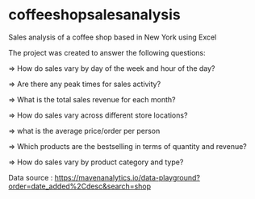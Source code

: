 # coffeeshopsalesanalysis

Sales analysis of a coffee shop based in New York using Excel

The project was created to answer the following questions:

=> How do sales vary by day of the week and hour of the day?

=> Are there any peak times for sales activity?

=> What is the total sales revenue for each month?

=> How do sales vary across different store locations?

=> what is the average price/order per person

=> Which products are the bestselling in terms of quantity and revenue?

=> How do sales vary by product category and type?


Data source : https://mavenanalytics.io/data-playground?order=date_added%2Cdesc&search=shop
